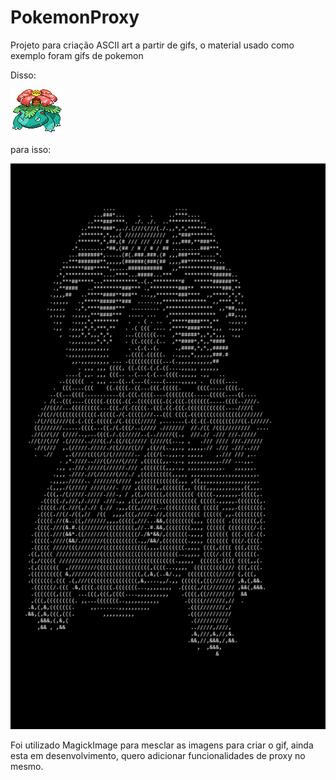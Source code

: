# PokemonProxy

Projeto para criação ASCII art a partir de gifs, o material usado como exemplo foram gifs de pokemon


Disso:

![](https://raw.githubusercontent.com/PokeAPI/sprites/master/sprites/pokemon/versions/generation-v/black-white/animated/3.gif)

para isso:

![](https://github.com/SauloJuniorsj/PokemonConsoleGIf/blob/master/PokemonProxy/output.gif)


Foi utilizado MagickImage para mesclar as imagens para criar o gif, ainda esta em desenvolvimento, quero adicionar funcionalidades de proxy no mesmo.
